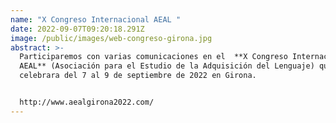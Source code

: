 ```yaml
---
name: "X Congreso Internacional AEAL "
date: 2022-09-07T09:20:18.291Z
image: /public/images/web-congreso-girona.jpg
abstract: >-
  Participaremos con varias comunicaciones en el  **X Congreso Internacional
  AEAL** (Asociación para el Estudio de la Adquisición del Lenguaje) que se
  celebrara del 7 al 9 de septiembre de 2022 en Girona.


  http://www.aealgirona2022.com/
---
```

